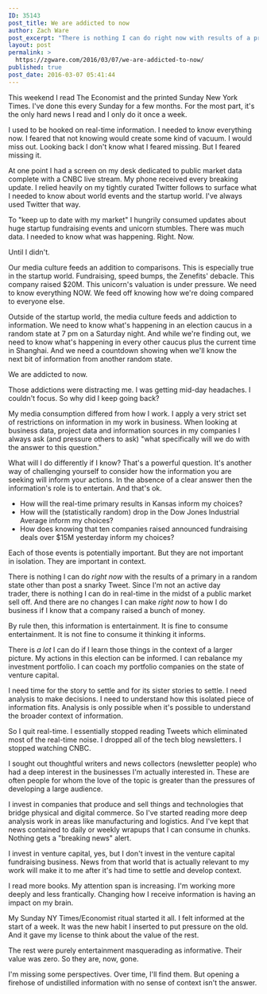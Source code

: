```yaml
---
ID: 35143
post_title: We are addicted to now
author: Zach Ware
post_excerpt: "There is nothing I can do right now with results of a primary in a random state other than post a snarky Tweet. Since I'm not an active day trader, there is nothing I can do in real-time in the midst of a public market sell off. And there are no changes I can make right now to how I do business if I know that a company raised a bunch of money."
layout: post
permalink: >
  https://zgware.com/2016/03/07/we-are-addicted-to-now/
published: true
post_date: 2016-03-07 05:41:44
---
```

This weekend I read The Economist and the printed Sunday New York Times. I've done this every Sunday for a few months. For the most part, it's the only hard news I read and I only do it once a week.

I used to be hooked on real-time information. I needed to know everything now. I feared that not knowing would create some kind of vacuum. I would miss out. Looking back I don't know what I feared missing. But I feared missing it.

At one point I had a screen on my desk dedicated to public market data complete with a CNBC live stream. My phone received every breaking update. I relied heavily on my tightly curated Twitter follows to surface what I needed to know about world events and the startup world. I've always used Twitter that way.

To "keep up to date with my market" I hungrily consumed updates about huge startup fundraising events and unicorn stumbles. There was much data. I needed to know what was happening. Right. Now.

Until I didn't.

Our media culture feeds an addition to comparisons. This is especially true in the startup world. Fundraising, speed bumps, the Zenefits' debacle. This company raised $20M. This unicorn's valuation is under pressure. We need to know everything NOW. We feed off knowing how we're doing compared to everyone else.

Outside of the startup world, the media culture feeds and addiction to information. We need to know what's happening in an election caucus in a random state at 7 pm on a Saturday night. And while we're finding out, we need to know what's happening in every other caucus plus the current time in Shanghai. And we need a countdown showing when we'll know the next bit of information from another random state.

We are addicted to now.

Those addictions were distracting me. I was getting mid-day headaches. I couldn't focus. So why did I keep going back?

My media consumption differed from how I work. I apply a very strict set of restrictions on information in my work in business. When looking at business data, project data and information sources in my companies I always ask (and pressure others to ask) "what specifically will we do with the answer to this question."

What will I do differently if I know? That's a powerful question. It's another way of challenging yourself to consider how the information you are seeking will inform your actions. In the absence of a clear answer then the information's role is to entertain. And that's ok.
<ul>
	<li>How will the real-time primary results in Kansas inform my choices?</li>
	<li>How will the (statistically random) drop in the Dow Jones Industrial Average inform my choices?</li>
	<li>How does knowing that ten companies raised announced fundraising deals over $15M yesterday inform my choices?</li>
</ul>
Each of those events is potentially important. But they are not important in isolation. They are important in context.

There is nothing I can do <em>right now</em> with the results of a primary in a random state other than post a snarky Tweet. Since I'm not an active day trader, there is nothing I can do in real-time in the midst of a public market sell off. And there are no changes I can make <em>right now</em> to how I do business if I know that a company raised a bunch of money.

By rule then, this information is entertainment. It is fine to consume entertainment. It is not fine to consume it thinking it informs.

There is <em>a lot</em> I can do if I learn those things in the context of a larger picture. My actions in this election can be informed. I can rebalance my investment portfolio. I can coach my portfolio companies on the state of venture capital.

I need time for the story to settle and for its sister stories to settle. I need analysis to make decisions. I need to understand how this isolated piece of information fits. Analysis is only possible when it's possible to understand the broader context of information.

So I quit real-time. I essentially stopped reading Tweets which eliminated most of the real-time noise. I dropped all of the tech blog newsletters. I stopped watching CNBC.

I sought out thoughtful writers and news collectors (newsletter people) who had a deep interest in the businesses I'm actually interested in. These are often people for whom the love of the topic is greater than the pressures of developing a large audience.

I invest in companies that produce and sell things and technologies that bridge physical and digital commerce. So I've started reading more deep analysis work in areas like manufacturing and logistics. And I've kept that news contained to daily or weekly wrapups that I can consume in chunks. Nothing gets a "breaking news" alert.

I invest in venture capital, yes, but I don't invest in the venture capital fundraising business. News from that world that is actually relevant to my work will make it to me after it's had time to settle and develop context.

I read more books. My attention span is increasing. I'm working more deeply and less frantically. Changing how I receive information is having an impact on my brain.

My Sunday NY Times/Economist ritual started it all. I felt informed at the start of a week. It was the new habit I inserted to put pressure on the old. And it gave my license to think about the value of the rest.

The rest were purely entertainment masquerading as informative. Their value was zero. So they are, now, gone.

I'm missing some perspectives. Over time, I'll find them. But opening a firehose of undistilled information with no sense of context isn't the answer.